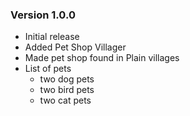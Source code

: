 ### Version 1.0.0
- Initial release
- Added Pet Shop Villager
- Made pet shop found in Plain villages
- List of pets 
  - two dog pets
  -  two bird pets
  -  two cat pets